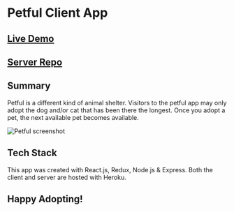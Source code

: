 # Petful Client App
## [Live Demo](https://petful-app-marina-darren.herokuapp.com/)
## [Server Repo](https://github.com/thinkful-ei20/Petful-server-marina-darren)

## Summary
  Petful is a different kind of animal shelter. Visitors to the petful app may only adopt the dog and/or cat that has been there the longest. Once you adopt a pet, the next available pet becomes available.
  
![Petful screenshot](https://image.ibb.co/hbBj4y/petful_ss.jpg "Petful Screenshot")
  
## Tech Stack
  This app was created with React.js, Redux, Node.js & Express. Both the client and server are hosted with Heroku.
  
## Happy Adopting!
